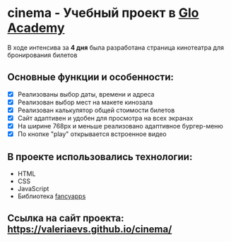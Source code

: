# cinema - Учебный проект в [Glo Academy](https://glo.academy/)

В ходе интенсива за **4 дня** была разработана страница кинотеатра для бронирования билетов

## Основные функции и особенности:

- [x] Реализованы выбор даты, времени и адреса
- [x] Реализован выбор мест на макете кинозала
- [x] Реализован калькулятор общей стоимости билетов
- [x] Сайт адаптивен и удобен для просмотра на всех экранах
- [x] На ширине 768px и меньше реализовано адаптивное бургер-меню
- [x] По кнопке "play" открывается встроенное видео

## В проекте использовались технологии:

- HTML
- CSS
- JavaScript
- Библиотека [fancyapps](https://fancyapps.com/)

## Ссылка на сайт проекта: https://valeriaevs.github.io/cinema/
